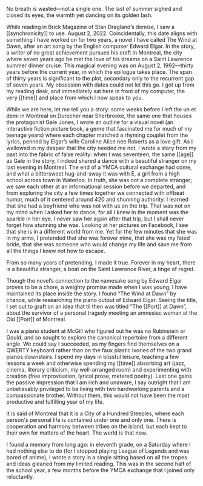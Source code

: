No breath is wasted—not a single one. The last of summer sighed and closed its eyes, the warmth yet dancing on its golden lash.  
  
While reading in Brick Magazine of Stan Dragland’s demise, I saw a [[synchronicity]] to use. August 2, 2022. Coincidentally, this date aligns with something I have worked on for two years, a novel I have called The Wind at Dawn, after an art song by the English composer Edward Elgar. In the story, a writer of no great achievement pursues his craft in Montreal, the city where seven years ago he met the love of his dreams on a Saint Lawrence summer dinner cruise. This magical evening was on August 2, 1992—thirty years before the current year, in which the epilogue takes place. The span of thirty years is significant to the plot, secondary only to the recurrent gap of seven years. My obsession with dates could not let this go. I got up from my reading desk, and immediately sat here in front of my computer, the very [[time]] and place from which I now speak to you.  
  
While we are here, let me tell you a story: some weeks before I left the un et demi in Montreal on Durocher near Sherbrooke, the same one that houses the protagonist Gale Jones, I wrote an outline for a visual novel (an interactive fiction picture book, a genre that fascinated me for much of my teenage years) where each chapter matched a rhyming couplet from the lyrics, penned by Elgar’s wife Caroline Alice née Roberts as a love gift. As I wallowed in my despair that the city needed me not, I wrote a story from my past into the fabric of false reality: when I was seventeen, the same [[age]] as Gale in the story, I indeed shared a dance with a beautiful stranger on my last evening in Montreal. The end of a YMCA cultural exchange had come, and what a bittersweet hug-and-sway it was with E, a girl from a high school across town in Waterloo. In truth, she was not a complete stranger; we saw each other at an informational session before we departed, and from exploring the city a few times together we connected with offbeat humor, much of it centered around 420 and shunning authority. I learned that she had a boyfriend who was not with us on the trip. That was not on my mind when I asked her to dance, for all I knew in the moment was the sparkle in her eye. I never saw her again after that trip, but I shall never forget how stunning she was. Looking at her pictures on Facebook, I see that she is in a different world from me. Yet for the few minutes that she was in my arms, I pretended that she was forever mine, that she was my fated bride, that she was someone who would change my life and save me from all the things I knew not how to escape.  
  
From so many years of pretending, I made it true. Forever in my heart, there is a beautiful stranger, a boat on the Saint Lawrence River, a tinge of regret.  
  
Though the novel’s connection to the namesake song by Edward Elgar proves to be a chore, a weighty promise made when I was young, I have maintained its place inside the story. I found “The Wind at Dawn” by chance, while researching the piano output of Edward Elgar. Seeing the title, I set out to graft on an idea that til then was titled “The [[Port]] at Dawn”, about the survivor of a personal tragedy meeting an amnesiac woman at the Old [[Port]] of Montreal.  
  
I was a piano student at McGill who figured out he was no Rubinstein or Gould, and so sought to explore the canonical repertoire from a different angle. We could say I succeeded, as my fingers find themselves on a QWERTY keyboard rather than on the faux plastic ivories of the two grand pianos downstairs. I spend my days in blissful leisure, teaching a few lessons a week and otherwise spending my [[time]] absorbing art (jazz, cinema, literary criticism, my well-arranged room) and experimenting with creation (free improvisation, lyrical prose, metered poetry)‌. Lest one gains the passive impression that I am rich and unaware, I say outright that I am unbelievably privileged to be living with two hardworking parents and a compassionate brother. Without them, this would not have been the most productive and fulfilling year of my life.  
  
It is said of Montreal that it is a City of a Hundred Steeples, where each person's personal life is contained under one and only one. There is cooperation and harmony between tribes on the island, but each kept to their own for matters of the heart. The world is that now.  
  
I found a memory from long ago: in eleventh grade, on a Saturday where I had nothing else to do (for I stopped playing League of Legends and was bored of anime), I wrote a story in a single sitting based on all the tropes and ideas gleaned from my limited reading. This was in the second half of the school year, a few months before the YMCA exchange that I joined only reluctantly.